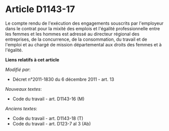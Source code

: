 # Article D1143-17

Le compte rendu de l'exécution des engagements souscrits par l'employeur dans le contrat pour la mixité des emplois et
l'égalité professionnelle entre les femmes et les hommes est adressé au directeur régional des entreprises, de la
concurrence, de la consommation, du travail et de l'emploi et au chargé de mission départemental aux droits des femmes et à
l'égalité.

**Liens relatifs à cet article**

_Modifié par_:

  - Décret n°2011-1830 du 6 décembre 2011 - art. 13

_Nouveaux textes_:

  - Code du travail - art. D1143-16 (M)

_Anciens textes_:

  - Code du travail - art. D1143-18 (T)
  - Code du travail - art. D123-7 al 3 (Ab)
